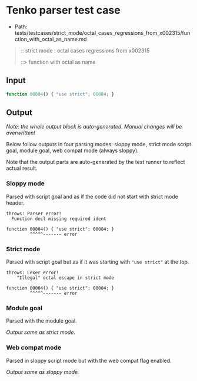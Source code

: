 # Tenko parser test case

- Path: tests/testcases/strict_mode/octal_cases_regressions_from_x002315/function_with_octal_as_name.md

> :: strict mode : octal cases regressions from x002315
>
> ::> function with octal as name

## Input


`````js
function 00004() { "use strict"; 00004; }
`````

## Output

_Note: the whole output block is auto-generated. Manual changes will be overwritten!_

Below follow outputs in four parsing modes: sloppy mode, strict mode script goal, module goal, web compat mode (always sloppy).

Note that the output parts are auto-generated by the test runner to reflect actual result.

### Sloppy mode

Parsed with script goal and as if the code did not start with strict mode header.

`````
throws: Parser error!
  Function decl missing required ident

function 00004() { "use strict"; 00004; }
         ^^^^^------- error
`````

### Strict mode

Parsed with script goal but as if it was starting with `"use strict"` at the top.

`````
throws: Lexer error!
    "Illegal" octal escape in strict mode

function 00004() { "use strict"; 00004; }
         ^^^^^------- error
`````


### Module goal

Parsed with the module goal.

_Output same as strict mode._

### Web compat mode

Parsed in sloppy script mode but with the web compat flag enabled.

_Output same as sloppy mode._
